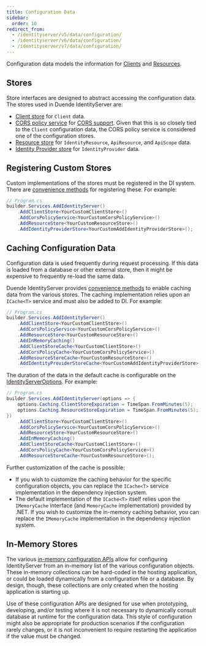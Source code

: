 ```yaml
---
title: Configuration Data
sidebar:
  order: 10
redirect_from:
  - /identityserver/v5/data/configuration/
  - /identityserver/v6/data/configuration/
  - /identityserver/v7/data/configuration/
---
```



Configuration data models the information for [Clients](/identityserver/fundamentals/clients)
and [Resources](/identityserver/fundamentals/resources).

## Stores

Store interfaces are designed to abstract accessing the configuration data.
The stores used in Duende IdentityServer are:

* [Client store](/identityserver/reference/stores/client-store) for `Client` data.
* [CORS policy service](/identityserver/reference/stores/cors-policy-service/)
  for [CORS support](/identityserver/tokens/cors/). Given that this is so closely tied to the `Client` configuration
  data, the CORS policy service is considered one of the configuration stores.
* [Resource store](/identityserver/reference/stores/resource-store/) for `IdentityResource`, `ApiResource`, and
  `ApiScope` data.
* [Identity Provider store](/identityserver/reference/stores/idp-store/) for `IdentityProvider` data.

## Registering Custom Stores

Custom implementations of the stores must be registered in the DI system.
There are [convenience methods](/identityserver/reference/di/#configuration-stores) for registering these.
For example:

```cs
// Program.cs
builder.Services.AddIdentityServer()
    .AddClientStore<YourCustomClientStore>()
    .AddCorsPolicyService<YourCustomCorsPolicyService>()
    .AddResourceStore<YourCustomResourceStore>()
    .AddIdentityProviderStore<YourCustomAddIdentityProviderStore>();
```

## Caching Configuration Data

Configuration data is used frequently during request processing.
If this data is loaded from a database or other external store, then it might be expensive to frequently re-load the
same data.

Duende IdentityServer provides [convenience methods](/identityserver/reference/di#caching-configuration-data) to
enable caching data from the various stores.
The caching implementation relies upon an `ICache<T>` service and must also be added to DI.
For example:

```cs
// Program.cs
builder.Services.AddIdentityServer()
    .AddClientStore<YourCustomClientStore>()
    .AddCorsPolicyService<YourCustomCorsPolicyService>()
    .AddResourceStore<YourCustomResourceStore>()
    .AddInMemoryCaching()
    .AddClientStoreCache<YourCustomClientStore>()
    .AddCorsPolicyCache<YourCustomCorsPolicyService>()
    .AddResourceStoreCache<YourCustomResourceStore>()
    .AddIdentityProviderStoreCache<YourCustomAddIdentityProviderStore>();
```

The duration of the data in the default cache is configurable on
the [IdentityServerOptions](/identityserver/reference/options#caching).
For example:

```cs
// Program.cs
builder.Services.AddIdentityServer(options => {
    options.Caching.ClientStoreExpiration = TimeSpan.FromMinutes(5);
    options.Caching.ResourceStoreExpiration = TimeSpan.FromMinutes(5);
})
    .AddClientStore<YourCustomClientStore>()
    .AddCorsPolicyService<YourCustomCorsPolicyService>()
    .AddResourceStore<YourCustomResourceStore>()
    .AddInMemoryCaching()
    .AddClientStoreCache<YourCustomClientStore>()
    .AddCorsPolicyCache<YourCustomCorsPolicyService>()
    .AddResourceStoreCache<YourCustomResourceStore>();
```

Further customization of the cache is possible:

* If you wish to customize the caching behavior for the specific configuration objects, you can replace the `ICache<T>`
  service implementation in the dependency injection system.
* The default implementation of the `ICache<T>` itself relies upon the `IMemoryCache` interface (and `MemoryCache`
  implementation) provided by .NET.
  If you wish to customize the in-memory caching behavior, you can replace the `IMemoryCache` implementation in the
  dependency injection system.

## In-Memory Stores

The various [in-memory configuration APIs](/identityserver/reference/di#configuration-stores) allow for configuring
IdentityServer from an in-memory list of the various configuration objects.
These in-memory collections can be hard-coded in the hosting application, or could be loaded dynamically from a
configuration file or a database.
By design, though, these collections are only created when the hosting application is starting up.

Use of these configuration APIs are designed for use when prototyping, developing, and/or testing where it is not
necessary to dynamically consult database at runtime for the configuration data.
This style of configuration might also be appropriate for production scenarios if the configuration rarely changes, or
it is not inconvenient to require restarting the application if the value must be changed.
